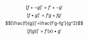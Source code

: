 $$[f +- g]'=f'+-g'$$
$$[f \bullet g]'=f'g + fg'$$
$$[\frac{f}{g}]'=\frac{f'g-fg'}{g^2}$$
$$[f(g)]'=f'(x)\bullet g'$$